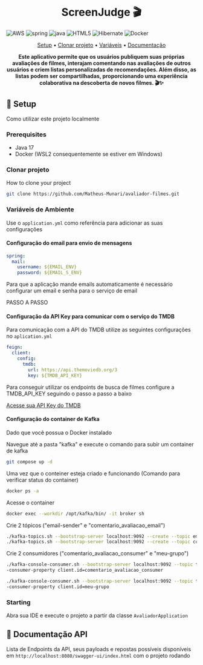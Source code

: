 
[JAVA_BADGE]:https://img.shields.io/badge/java-%23ED8B00.svg?style=for-the-badge&logo=openjdk&logoColor=white
[SPRING_BADGE]: https://img.shields.io/badge/spring-%236DB33F.svg?style=for-the-badge&logo=spring&logoColor=white
[AWS_BADGE]:https://img.shields.io/badge/AWS-%23FF9900.svg?style=for-the-badge&logo=amazon-aws&logoColor=white
[HTML5]: https://img.shields.io/badge/html5-%23E34F26.svg?style=for-the-badge&logo=html5&logoColor=white
[Hibernate]:https://img.shields.io/badge/Hibernate-59666C?style=for-the-badge&logo=Hibernate&logoColor=white
[Docker]:https://img.shields.io/badge/docker-%230db7ed.svg?style=for-the-badge&logo=docker&logoColor=white


<h1 align="center" style="font-weight: bold;">ScreenJudge 🎬</h1>

![AWS][AWS_BADGE]
![spring][SPRING_BADGE]
![java][JAVA_BADGE]
![HTML5][HTML5]
![Hibernate]
![Docker]


<p align="center">
 <a href="#setup">Setup</a> • 
  <a href="#clonar">Clonar projeto</a> •
 <a href="#variaveis">Variáveis</a> •
 <a href="#doc">Documentação</a>
</p>

<p align="center">
  <b>Este aplicativo permite que os usuários publiquem suas próprias avaliações de filmes, interajam comentando nas avaliações de outros usuários e criem listas personalizadas de recomendações. Além disso, as listas podem ser compartilhadas, proporcionando uma experiência colaborativa na descoberta de novos filmes. 🎬✨</b>
</p>

<h2 id="setup">🚀 Setup</h2>

Como utilizar este projeto localmente

<h3>Prerequisites</h3>

- Java 17
- Docker (WSL2 consequentemente se estiver em Windows)

<h3 id="clonar">Clonar projeto</h3>

How to clone your project

```bash
git clone https://github.com/Matheus-Munari/avaliador-filmes.git
```

<h3 id="variaveis"> Variáveis de Ambiente</h3>


Use o `application.yml` como referência para adicionar as suas configurações 

<h4>Configuração do email para envio de mensagens</h4>

```yaml
spring:
  mail:
    username: ${EMAIL_ENV}
    password: ${EMAIL_S_ENV}
```

Para que a aplicação mande emails automaticamente é necessário configurar um email e senha para o serviço de email

PASSO A PASSO

<h4>Configuração da API Key para comunicar com o serviço do TMDB</h4>

Para comunicação com a API do TMDB utilize as seguintes configurações no `aplication.yml`

```yml
feign:
  client:
    config:
      tmdb:
        url: https://api.themoviedb.org/3
        key: ${TMDB_API_KEY}
```

Para conseguir utilizar os endpoints de busca de filmes configure a TMDB_API_KEY seguindo o passo a passo a baixo

<a href="https://scribehow.com/shared/Creating_An_Account_On_The_Movie_Database_TMDB__3BoDCb22QMCV4ax1vvLqfA">Acesse sua API Key do TMDB</a>

<h4>Configuração do container de Kafka</h4>

Dado que você possua o Docker instalado

Navegue até a pasta "kafka" e execute o comando para subir um container de kafka

```bash
git compose up -d
```

Uma vez que o conteiner esteja criado e funcionando (Comando para verificar status do container)

```bash
docker ps -a
```

Acesse o container

```bash
docker exec --workdir /opt/kafka/bin/ -it broker sh
```

Crie 2 tópicos ("email-sender" e "comentario_avaliacao_email")

```bash
./kafka-topics.sh --bootstrap-server localhost:9092 --create --topic email-sender
./kafka-topics.sh --bootstrap-server localhost:9092 --create --topic comentario_avaliacao_email
```

Crie 2 consumidores ("comentario_avaliacao_consumer" e "meu-grupo")

```bash
./kafka-console-consumer.sh --bootstrap-server localhost:9092 --topic teste-topico --group comentario_avaliacao_consumer -
-consumer-property client.id=comentario_avaliacao_consumer

./kafka-console-consumer.sh --bootstrap-server localhost:9092 --topic teste-topico --group meu-grupo -
-consumer-property client.id=meu-grupo
```

<h3>Starting</h3>

Abra sua IDE e execute o projeto a partir da classe `AvaliadorApplication`


<h2 id="doc">📍 Documentação API</h2>

Lista de Endpoints da API, seus payloads e repostas possíveis disponíveis em `http://localhost:8080/swagger-ui/index.html` com o projeto rodando



